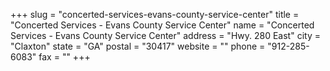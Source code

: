 +++
slug = "concerted-services-evans-county-service-center"
title = "Concerted Services - Evans County Service Center"
name = "Concerted Services - Evans County Service Center"
address = "Hwy. 280 East"
city = "Claxton"
state = "GA"
postal = "30417"
website = ""
phone = "912-285-6083"
fax = ""
+++
